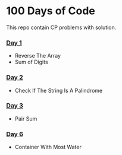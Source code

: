 # 100 Days of Code

This repo contain CP problems with solution.

### [Day 1](https://github.com/Virendra-khorwal/CP/tree/main/100DOC/Day%201)
- Reverse The Array
- Sum of Digits
### [Day 2](https://github.com/Virendra-khorwal/CP/tree/main/100DOC/Day%202)
- Check If The String Is A Palindrome
### [Day 3](https://github.com/Virendra-khorwal/CP/tree/main/100DOC/Day%203)
- Pair Sum

### [Day 6](https://github.com/Virendra-khorwal/CP/tree/main/100DOC/Day%206)
- Container With Most Water